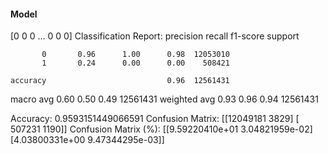 #### Model
[0 0 0 ... 0 0 0]
Classification Report:
              precision    recall  f1-score   support

           0       0.96      1.00      0.98  12053010
           1       0.24      0.00      0.00    508421

    accuracy                           0.96  12561431
   macro avg       0.60      0.50      0.49  12561431
weighted avg       0.93      0.96      0.94  12561431

Accuracy: 0.9593151449066591
Confusion Matrix:
[[12049181     3829]
 [  507231     1190]]
Confusion Matrix (%):
[[9.59220410e+01 3.04821959e-02]
 [4.03800331e+00 9.47344295e-03]]
